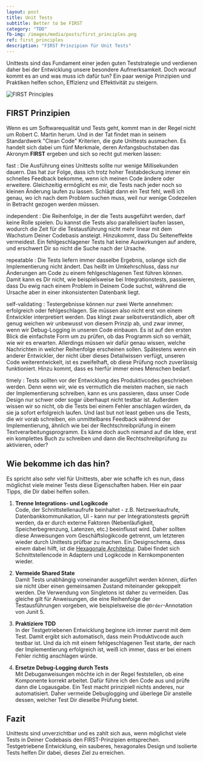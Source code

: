 ```yaml
---
layout: post
title: Unit Tests
subtitle: Better to be FIRST
category: "TDD"
fb-img: /images/media/posts/first_principles.png
ref: first_principles
description: "FIRST Prinzipien für Unit Tests"
---
```


Unittests sind das Fundament einer jeden guten Teststrategie und verdienen daher bei der Entwicklung unsere besondere Aufmerksamkeit. Doch worauf kommt es an und was muss ich dafür tun? Ein paar wenige Prinzipien und Praktiken helfen schon, Effizienz und Effektivität zu steigern.  

<!--more-->

![FIRST Principles](/images/stage/posts/first_principles.png)

## FIRST Prinzipien

Wenn es um Softwarequalität und Tests geht, kommt man in der Regel nicht um Robert C. Martin herum. Und in der Tat findet man in seinem Standardwerk "Clean Code" Kriterien, die gute Unittests ausmachen. Es handelt sich dabei um fünf Merkmale, deren Anfangsbuchstaben das Akronym **FIRST** ergeben und sich so recht gut merken lassen:

fast
: Die Ausführung eines Unittests sollte nur wenige Millisekunden dauern. Das hat zur Folge, dass ich trotz hoher Testabdeckung immer ein schnelles Feedback bekomme, wenn ich meinen Code ändere oder erweitere. Gleichzeitig ermöglicht es mir, die Tests nach jeder noch so kleinen Änderung laufen zu lassen. Schlägt dann ein Test fehl, weiß ich genau, wo ich nach dem Problem suchen muss, weil nur wenige Codezeilen in Betracht gezogen werden müssen.


independent
: Die Reihenfolge, in der die Tests ausgeführt werden, darf keine Rolle spielen. Du kannst die Tests also parallelisiert laufen lassen, wodurch die Zeit für die Testausführung nicht mehr linear mit dem Wachstum Deiner Codebasis ansteigt. Hinzukommt, dass Du Seiteneffekte vermeidest. Ein fehlgeschlagener Tests hat keine Auswirkungen auf andere, und erschwert Dir so nicht die Suche nach der Ursache.


repeatable
: Die Tests liefern immer dasselbe Ergebnis, solange sich die Implementierung nicht ändert. Das heißt im Umkehrschluss, dass nur Änderungen am Code zu einem fehlgeschlagenen Test führen können. Damit kann es Dir nicht, wie beispielsweise bei Integrationstests, passieren, dass Du ewig nach einem Problem in Deinem Code suchst, während die Ursache aber in einer inkonsistenten Datenbank liegt.


self-validating
: Testergebnisse können nur zwei Werte annehmen: erfolgreich oder fehlgeschlagen. Sie müssen also nicht erst von einem Entwickler interpretiert werden. Das klingt zwar selbstverständlich, aber oft genug weichen wir unbewusst von diesem Prinzip ab, und zwar immer, wenn wir Debug-Logging in unseren Code einbauen. Es ist auf den ersten Blick die einfachste Form um zu prüfen, ob das Programm sich so verhält, wie wir es erwarten. Allerdings müssen wir dafür genau wissen, welche Nachrichten in welcher Reihenfolge erscheinen sollen. Spätestens wenn ein anderer Entwickler, der nicht über dieses Detailwissen verfügt, unseren Code weiterentwickelt, ist es zweifelhaft, ob diese Prüfung noch zuverlässig funktioniert. Hinzu kommt, dass es hierfür immer eines Menschen bedarf.


timely
: Tests sollten vor der Entwicklung des Produktivcodes geschrieben werden. Denn wenn wir, wie es vermutlich die meisten machen, sie nach der Implementierung schreiben, kann es uns passieren, dass unser Code Design nur schwer oder sogar überhaupt nicht testbar ist. Außerdem wissen wir so nicht, ob die Tests bei einem Fehler anschlagen würden, da sie ja sofort erfolgreich laufen. Und last but not least geben uns die Tests, die wir vorab schreiben, ein unmittelbares Feedback während der Implementierung, ähnlich wie bei der Rechtschreibprüfung in einem Textverarbeitungsprogramm. Es käme doch auch niemand auf die Idee, erst ein komplettes Buch zu schreiben und dann die Rechtschreibprüfung zu aktivieren, oder?


## Wie bekomme ich das hin?
Es spricht also sehr viel für Unittests, aber wie schaffe ich es nun, dass möglichst viele meiner Tests diese Eigenschaften haben. Hier ein paar Tipps, die Dir dabei helfen sollen.

1. **Trenne Integrations- und Logikcode**  
Code, der Schnittstellenaufrufe beinhaltet - z.B. Netzwerkaufrufe, Datenbankkommunikation, UI - kann nur per Integrationstests geprüft werden, da er durch externe Faktoren (Nebenläufigkeit, Speicherbegrenzung, Latenzen, etc.) beeinflusst wird. Daher sollten diese Anweisungen vom Geschäftslogikcode getrennt, um letzteren wieder durch Unittests prüfbar zu machen. Ein Designschema, dass einem dabei hilft, ist die [Hexagonale Architektur](https://en.wikipedia.org/wiki/Hexagonal_architecture_(software)). Dabei findet sich Schnittstellencode in Adaptern und Logikcode in Kernkomponenten wieder.

2. **Vermeide Shared State**  
Damit Tests unabhängig voneinander ausgeführt werden können, dürfen sie nicht über einen gemeinsamen Zustand miteinander gekoppelt werden. Die Verwendung von Singletons ist daher zu vermeiden. Das gleiche gilt für Anweisungen, die eine Reihenfolge der Testausführungen vorgeben, wie beispielsweise die `@Order`-Annotation von Junit 5.

3. **Praktiziere TDD**  
In der Testgetriebenen Entwicklung beginne ich immer zuerst mit dem Test. Damit ergibt sich automatisch, dass mein Produktivcode auch testbar ist. Und da ich mit einem fehlgeschlagenen Test starte, der nach der Implementierung erfolgreich ist, weiß ich immer, dass er bei einem Fehler richtig anschlagen würde.

4. **Ersetze Debug-Logging durch Tests**  
Mit Debuganweisungen möchte ich in der Regel feststellen, ob eine Komponente korrekt arbeitet. Dafür führe ich den Code aus und prüfe dann die Logausgabe. Ein Test macht prinzipiell nichts anderes, nur automatisiert. Daher vermeide Debuglogging und überlege Dir anstelle dessen, welcher Test Dir dieselbe Prüfung bietet.

## Fazit
Unittests sind unverzichtbar und es zahlt sich aus, wenn möglichst viele Tests in Deiner Codebasis den FIRST-Prinzipien entsprechen. Testgetriebene Entwicklung, ein sauberes, hexagonales Design und isolierte Tests helfen Dir dabei, dieses Ziel zu erreichen.
